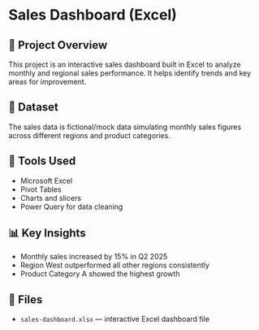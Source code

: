 # Sales Dashboard (Excel)

## 🧠 Project Overview
This project is an interactive sales dashboard built in Excel to analyze monthly and regional sales performance. It helps identify trends and key areas for improvement.

## 📂 Dataset
The sales data is fictional/mock data simulating monthly sales figures across different regions and product categories.

## 🔧 Tools Used
- Microsoft Excel
- Pivot Tables
- Charts and slicers
- Power Query for data cleaning

## 📊 Key Insights
- Monthly sales increased by 15% in Q2 2025
- Region West outperformed all other regions consistently
- Product Category A showed the highest growth

## 📁 Files
- `sales-dashboard.xlsx` — interactive Excel dashboard file
